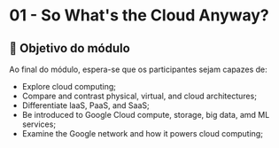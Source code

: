 # 01 - So What's the Cloud Anyway?

## 🧭 Objetivo do módulo

Ao final do módulo, espera-se que os participantes sejam capazes de:

- Explore cloud computing;
- Compare and contrast physical, virtual, and cloud architectures;
- Differentiate laaS, PaaS, and SaaS;
- Be introduced to Google Cloud compute, storage, big data, amd ML services;
- Examine the Google network and how it powers cloud computing;
